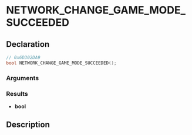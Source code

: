 # NETWORK_CHANGE_GAME_MODE_SUCCEEDED

## Declaration
```cpp
// 0x6D302DA9
bool NETWORK_CHANGE_GAME_MODE_SUCCEEDED();
```

### Arguments

### Results
- **bool**

## Description
